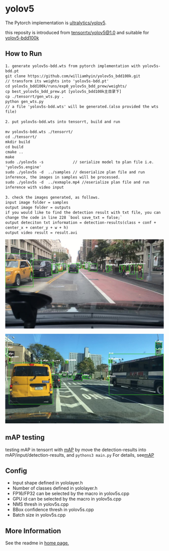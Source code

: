 # yolov5

The Pytorch implementation is [ultralytics/yolov5](https://github.com/ultralytics/yolov5).

this reposity is introduced from [tensorrtx/yolov5@1.0](https://github.com/wang-xinyu/tensorrtx/tree/yolov5-v1.0) and suitable for [yolov5-bdd100k](https://github.com/williamhyin/yolov5s_bdd100k)

## How to Run

```
1. generate yolov5s-bdd.wts from pytorch implementation with yolov5s-bdd.pt
git clone https://github.com/williamhyin/yolov5s_bdd100k.git
// transform its weights into 'yolov5s-bdd.pt'
cd yolov5s_bdd100k/runs/exp0_yolov5s_bdd_prew/weights/
cp best_yolov5s_bdd_prew.pt [yolov5s_bdd100k主目录下]
cp ./tensorrt/gen_wts.py .
python gen_wts.py
// a file 'yolov5s-bdd.wts' will be generated.(also provided the wts file)

2. put yolov5s-bdd.wts into tensorrt, build and run

mv yolov5s-bdd.wts ./tensorrt/
cd ./tensorrt/
mkdir build
cd build
cmake ..
make
sudo ./yolov5s -s             // serialize model to plan file i.e. 'yolov5s.engine'
sudo ./yolov5s -d  ../samples // deserialize plan file and run inference, the images in samples will be processed.
sudo ./yolov5s -d  ../exmaple.mp4 //eserialize plan file and run inference with video input

3. check the images generated, as follows.
input image folder = samples
output image folder = outputs 
if you would like to find the detection result with txt file, you can change the code in line 228 `bool save_txt = false;`
output deteciton txt information = detection-results(class + conf + center_x + center_y + w + h)
output video result = result.avi
```
![pic](tensorrt/outputs/1.jpg)

![pic](tensorrt/outputs/2.jpg)

## mAP testing
testing mAP in tensorrt with [mAP](https://github.com/Cartucho/mAP.git)
by move the detection-results into mAP/input/detection-results, and `pythons3 main.py`
For details, see[mAP](https://github.com/Cartucho/mAP)
## Config

- Input shape defined in yololayer.h
- Number of classes defined in yololayer.h
- FP16/FP32 can be selected by the macro in yolov5s.cpp
- GPU id can be selected by the macro in yolov5s.cpp
- NMS thresh in yolov5s.cpp
- BBox confidence thresh in yolov5s.cpp
- Batch size in yolov5s.cpp

## More Information

See the readme in [home page.](https://github.com/wang-xinyu/tensorrtx)

